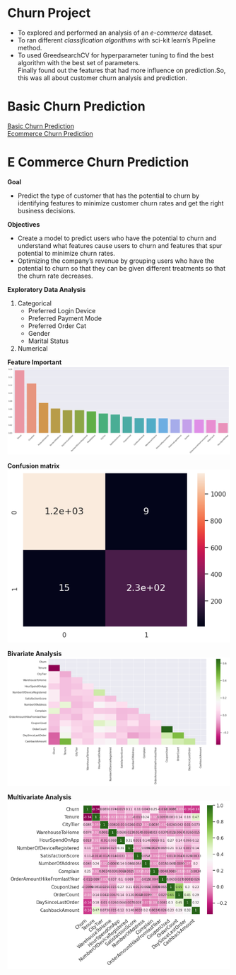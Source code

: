 # Churn Project     
- To explored and performed an analysis of an *e-commerce* dataset.     
- To ran different *classification algorithms* with sci-kit learn’s Pipeline method.     
- To used GreedsearchCV for hyperparameter tuning to find the best algorithm with the best set of parameters.     
Finally found out the features that had more influence on prediction.So, this was all about customer churn analysis and prediction.    
# Basic Churn Prediction     
[Basic Churn Prediction](https://github.com/Pinnun/MADT8101-Seminar-in-Advanced-Analytic/blob/11e6edc0f24e0c2aabe3b247ff95acbce688e084/4%20Churn%20Scoring/Raw%20Data/Python/Basic_Churn_Prediction.ipynb)     
[Ecommerce Churn Prediction](https://github.com/Pinnun/MADT8101-Seminar-in-Advanced-Analytic/blob/11e6edc0f24e0c2aabe3b247ff95acbce688e084/4%20Churn%20Scoring/Raw%20Data/Python/E_Commerce_Churn_Prediction.ipynb)
# E Commerce Churn Prediction     

**Goal**

- Predict the type of customer that has the potential to churn by identifying features to minimize customer churn rates and get the right business decisions.

**Objectives**

- Create a model to predict users who have the potential to churn and understand what features cause users to churn and features that spur potential to minimize churn rates.
- Optimizing the company’s revenue by grouping users who have the potential to churn so that they can be given different treatments so that the churn rate decreases.

**Exploratory Data Analysis**     
1. Categorical
   - Preferred Login  Device     
   - Preferred Payment Mode     
   - Preferred Order Cat     
   - Gender     
   - Marital Status     
3. Numerical

**Feature Important**     
![CDP Flow](https://github.com/Pinnun/MADT8101-Seminar-in-Advanced-Analytic/blob/106419a858ac5e3e6a88f7dbdcfd4ae9346843c3/4%20Churn%20Scoring/Raw%20Data/FeatureImportant_EcommerceChurn.png)

**Confusion matrix**     
![CDP Flow](https://github.com/Pinnun/MADT8101-Seminar-in-Advanced-Analytic/blob/106419a858ac5e3e6a88f7dbdcfd4ae9346843c3/4%20Churn%20Scoring/Raw%20Data/Confusion%20matrix.png)

**Bivariate Analysis**     
![CDP Flow](https://github.com/Pinnun/MADT8101-Seminar-in-Advanced-Analytic/blob/106419a858ac5e3e6a88f7dbdcfd4ae9346843c3/4%20Churn%20Scoring/Raw%20Data/Bivariate%20Analysis.png)

**Multivariate Analysis**     
![CDP Flow](https://github.com/Pinnun/MADT8101-Seminar-in-Advanced-Analytic/blob/106419a858ac5e3e6a88f7dbdcfd4ae9346843c3/4%20Churn%20Scoring/Raw%20Data/Multivariate%20Analysis.png)


